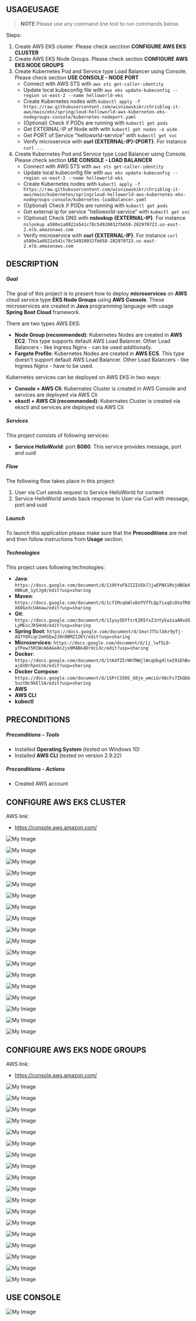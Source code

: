 USAGEUSAGE
-----

> **NOTE** Please use any command line tool to run commands below.

Steps:
1. Create AWS EKS cluster. Please check secction **CONFIGURE AWS EKS CLUSTER**
1. Create AWS EKS Node Groups. Please check section **CONFIGURE AWS EKS NODE GROUPS**
1. Create Kubernetes Pod and Service type Load Balancer using Console. Please check section **USE CONSOLE - NODE PORT**
    * Connect with AWS STS with `aws sts get-caller-identity`
    * Update local kubeconfig file with `aws eks update-kubeconfig --region us-east-2 --name helloworld-eks`
    * Create Kubernetes nodes with `kubectl apply -f https://raw.githubusercontent.com/wisniewskikr/chrisblog-it-aws/main/eks/springcloud-helloworld-aws-kubernetes-eks-nodegroups-console/kubernetes-nodeport.yaml`
    * (Optional) Check if PODs are running with `kubectl get pods`
    * Get EXTERNAL-IP of Node with with `kubectl get nodes -o wide`
    * Get PORT of Service "helloworld-service" with `kubectl get svc`
    * Verify microservice with **curl {EXTERNAL-IP}:{PORT}**. For instance `curl ...`
1. Create Kubernetes Pod and Service type Load Balancer using Console. Please check section **USE CONSOLE - LOAD BALANCER**
    * Connect with AWS STS with `aws sts get-caller-identity`
    * Update local kubeconfig file with `aws eks update-kubeconfig --region us-east-2 --name helloworld-eks`
    * Create Kubernetes nodes with `kubectl apply -f https://raw.githubusercontent.com/wisniewskikr/chrisblog-it-aws/main/kubernetes/springcloud-helloworld-aws-kubernetes-eks-nodegroups-console/kubernetes-loadbalancer.yaml`
    * (Optional) Check if PODs are running with `kubectl get pods`
    * Get external ip for service "helloworld-service" with `kubectl get svc`
    * (Optional) Check DNS with **nslookup {EXTERNAL-IP}**. For instance `nslookup a580e1a8922a541c78c54920032fb658-282970723.us-east-2.elb.amazonaws.com`
    * Verify microservice with **curl {EXTERNAL-IP}**. For instance `curl a580e1a8922a541c78c54920032fb658-282970723.us-east-2.elb.amazonaws.com`


DESCRIPTION
-----------

##### Goal
The goal of this project is to present how to deploy **microservices** on **AWS** cloud service type **EKS Node Groups** using **AWS Console**. These microservices are created in **Java** programming language with usage **Spring Boot Cloud** framework. 

There are two types AWS EKS:
* **Node Group (recommended)**: Kubernetes Nodes are created in **AWS EC2**. This type supports default AWS Load Balancer. Other Load Balancers - like Ingress Nginx - can be used additionally.
* **Fargete Profile**: Kubernetes Nodes are created in **AWS ECS**. This type doesn't support default AWS Load Balancer. Other Load Balancers - like Ingress Nginx - have to be used.

Kubernetes services can be deployed on AWS EKS in two ways:
* **Console + AWS Cli**: Kubernates Cluster is created in AWS Console and services are deployed via AWS Cli
* **eksctl + AWS Cli (recommended)**: Kubernates Cluster is created via eksctl and services are deployed via AWS Cli

##### Services
This project consists of following services:
* **Service HelloWorld**: port **8080**. This service provides message, port and uuid

##### Flow
The following flow takes place in this project:
1. User via Curl sends request to Service HelloWorld for content
1. Service HelloWorld sends back response to User via Curl with message, port and uuid

##### Launch
To launch this application please make sure that the **Preconditions** are met and then follow instructions from **Usage** section.

##### Technologies
This project uses following technologies:
* **Java**: `https://docs.google.com/document/d/119VYxF8JIZIUSk7JjwEPNX1RVjHBGbXHBKuK_1ytJg4/edit?usp=sharing`
* **Maven**: `https://docs.google.com/document/d/1cfIMcqkWlobUfVfTLQp7ixqEcOtoTR8X6OGo3cU4maw/edit?usp=sharing`
* **Git**: `https://docs.google.com/document/d/1Iyxy5DYfsrEZK5fxZJnYy5a1saARxd5LyMEscJKSHn0/edit?usp=sharing`
* **Spring Boot**: `https://docs.google.com/document/d/1mvrJT5clbkr9yTj-AQ7YOXcqr2eHSEw2J8n9BMZIZKY/edit?usp=sharing`
* **Microservices**: `https://docs.google.com/document/d/1j_lwf5L0-yTPew75RIWcA6AGeAnJjx0M4Bk4DrUcLXc/edit?usp=sharing`
* **Docker**: `https://docs.google.com/document/d/1tKdfZIrNhTNWjlWcqUkg4lteI91EhBvaj6VDrhpnCnk/edit?usp=sharing`
* **Docker Compose**: `https://docs.google.com/document/d/1SPrCS5OS_G0je_wmcLGrX8cFv7ZkQbb5uztNc9kElS4/edit?usp=sharing`
* **AWS**
* **AWS CLI**
* **kubectl**


PRECONDITIONS
-------------

##### Preconditions - Tools
* Installed **Operating System** (tested on Windows 10)
* Installed **AWS CLI** (tested on version 2.9.22)


##### Preconditions - Actions
* Created AWS account 


CONFIGURE AWS EKS CLUSTER
-------------------------

AWS link:
* https://console.aws.amazon.com/

![My Image](readme-images/eks-cluster-01.png)

![My Image](readme-images/eks-cluster-02.png)

![My Image](readme-images/eks-cluster-03.png)

![My Image](readme-images/eks-cluster-04.png)

![My Image](readme-images/eks-cluster-05.png)

![My Image](readme-images/eks-cluster-06.png)

![My Image](readme-images/eks-cluster-07.png)

![My Image](readme-images/eks-cluster-08.png)

![My Image](readme-images/eks-cluster-09.png)

![My Image](readme-images/eks-cluster-10.png)

![My Image](readme-images/eks-cluster-11.png)

![My Image](readme-images/eks-cluster-12.png)

![My Image](readme-images/eks-cluster-13.png)

![My Image](readme-images/eks-cluster-14.png)

![My Image](readme-images/eks-cluster-15.png)

![My Image](readme-images/eks-cluster-16.png)

![My Image](readme-images/eks-cluster-17.png)

![My Image](readme-images/eks-cluster-18.png)


CONFIGURE AWS EKS NODE GROUPS
-----------------------------

AWS link:
* https://console.aws.amazon.com/

![My Image](readme-images/eks-rolenode-01.png)

![My Image](readme-images/eks-rolenode-02.png)

![My Image](readme-images/eks-rolenode-03.png)

![My Image](readme-images/eks-rolenode-04.png)

![My Image](readme-images/eks-rolenode-05.png)

![My Image](readme-images/eks-rolenode-06.png)

![My Image](readme-images/eks-rolenode-07.png)

![My Image](readme-images/eks-rolenode-08.png)

![My Image](readme-images/eks-rolenode-09.png)

![My Image](readme-images/eks-rolenode-10.png)

![My Image](readme-images/eks-rolenode-11.png)

![My Image](readme-images/eks-rolenode-12.png)

![My Image](readme-images/eks-rolenode-13.png)

![My Image](readme-images/eks-rolenode-14.png)

![My Image](readme-images/eks-rolenode-15.png)

![My Image](readme-images/eks-rolenode-16.png)

![My Image](readme-images/eks-rolenode-17.png)

![My Image](readme-images/eks-rolenode-18.png)


USE CONSOLE
-----------

![My Image](readme-images/console-01.png)